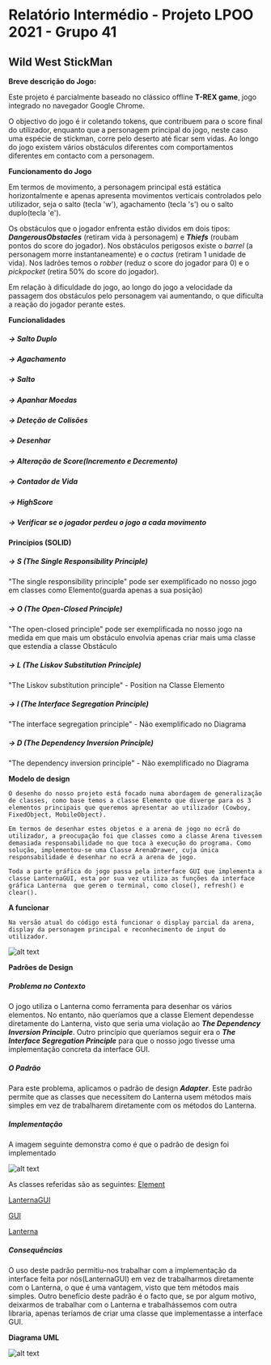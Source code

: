 Relatório Intermédio - Projeto LPOO 2021 - Grupo 41
===============

## Wild West StickMan

**Breve descrição do Jogo:**



Este projeto é parcialmente baseado no clássico offline **T-REX game**, jogo integrado no navegador Google Chrome.

O objectivo do jogo é ir coletando tokens, que contribuem para o score final do utilizador, enquanto que a personagem principal do jogo, neste caso uma espécie de stickman, corre pelo deserto até ficar sem vidas. Ao longo do jogo existem vários obstáculos diferentes com comportamentos diferentes em contacto com a personagem.


**Funcionamento do Jogo**

Em termos de movimento, a personagem principal está estática horizontalmente e apenas apresenta movimentos verticais controlados pelo utilizador, seja o salto (tecla 'w'), agachamento (tecla 's') ou o salto duplo(tecla 'e').

Os obstáculos que o jogador enfrenta estão dividos em dois tipos: ***DangerousObstacles*** (retiram vida à personagem) e ***Thiefs*** (roubam pontos do score do jogador). Nos obstáculos perigosos existe o *barrel* (a personagem morre instantaneamente) e o *cactus* (retiram 1 unidade de vida). Nos ladrões temos o *robber* (reduz o score do jogador para 0) e o *pickpocket* (retira 50% do score do jogador).

Em relação à dificuldade do jogo, ao longo do jogo a velocidade da passagem dos obstáculos pelo personagem vai aumentando, o que dificulta a reação do jogador perante estes.


**Funcionalidades**


##### -> Salto Duplo

##### -> Agachamento

##### -> Salto

##### -> Apanhar Moedas

##### -> Deteção de Colisões

##### -> Desenhar

##### -> Alteração de Score(Incremento e Decremento)

##### -> Contador de Vida

##### -> HighScore

##### -> Verificar se o jogador perdeu o jogo a cada movimento


**Princípios (SOLID)**


##### -> S (The Single Responsibility Principle)

"The single responsibility principle" pode ser exemplificado no nosso jogo em classes como Elemento(guarda apenas a sua posição)

##### -> O (The Open-Closed Principle)

"The open-closed principle" pode ser exemplificada no nosso jogo na medida em que mais um obstáculo envolvia apenas criar mais uma classe que estendia a classe Obstáculo 

##### -> L (The Liskov Substitution Principle)

"The Liskov substitution principle" - Position na Classe Elemento

##### -> I (The Interface  Segregation Principle)

"The interface segregation principle" - Não exemplificado no Diagrama

##### -> D (The Dependency Inversion Principle)

"The dependency inversion principle" - Não exemplificado no Diagrama



**Modelo de design**

	O desenho do nosso projeto está focado numa abordagem de generalização de classes, como base temos a classe Elemento que diverge para os 3 elementos principais que queremos apresentar ao utilizador (Cowboy, FixedObject, MobileObject).
	
	Em termos de desenhar estes objetos e a arena de jogo no ecrã do utilizador, a preocupação foi que classes como a classe Arena tivessem demasiada responsabilidade no que toca à execução do programa. Como solução, implementou-se uma Classe ArenaDrawer, cuja única responsabilidade é desenhar no ecrã a arena de jogo.
	
	Toda a parte gráfica do jogo passa pela interface GUI que implementa a classe LanternaGUI, esta por sua vez utiliza as funções da interface gráfica Lanterna  que gerem o terminal, como close(), refresh() e clear().


**A funcionar**

	Na versão atual do código está funcionar o display parcial da arena, display da personagem principal e reconhecimento de input do utilizador.
	
![alt text](https://github.com/FEUP-LPOO-2021/lpoo-2021-g41/blob/master/Images/JogoV1.png?raw=true)


**Padrões de Design**

##### Problema no Contexto
O jogo utiliza o Lanterna como ferramenta para desenhar os vários elementos. 
No entanto, não queríamos que a classe Element dependesse diretamente do Lanterna, visto que seria uma violação ao ***The Dependency Inversion Principle***. 
Outro princípio que queríamos seguir era o ***The Interface Segregation Principle*** para que o nosso jogo tivesse uma implementação concreta da interface GUI.

##### O Padrão
Para este problema, aplicamos o padrão de design ***Adapter***. 
Este padrão permite que as classes que necessitem do Lanterna usem métodos mais simples em vez de trabalharem diretamente com os métodos do Lanterna.

##### Implementação
A imagem seguinte demonstra como é que o padrão de design foi implementado

![alt text](https://github.com/FEUP-LPOO-2021/lpoo-2021-g41/blob/master/Images/adapter.png?raw=true)
		
As classes referidas são as seguintes:
[Element](https://github.com/FEUP-LPOO-2021/lpoo-2021-g41/blob/d738595e940684bebd62934129597ddf49ee96ba/project/src/main/java/Element.java)

[LanternaGUI](https://github.com/FEUP-LPOO-2021/lpoo-2021-g41/blob/d738595e940684bebd62934129597ddf49ee96ba/project/src/main/java/LanternaGUI.java)

[GUI](https://github.com/FEUP-LPOO-2021/lpoo-2021-g41/blob/d738595e940684bebd62934129597ddf49ee96ba/project/src/main/java/GUI.java)

[Lanterna](https://github.com/FEUP-LPOO-2021/lpoo-2021-g41/blob/f45ab66d791b5e5cc28f3ade897d0dd39f08380b/project/src/main/java/LanternaGUI.java#L1-L10)
	
##### Consequências
O uso deste padrão permitiu-nos trabalhar com a implementação da interface feita por nós(LanternaGUI) em vez de trabalharmos diretamente com o Lanterna, o que é uma vantagem, visto que tem métodos mais simples.
Outro benefício deste padrão é o facto que, se por algum motivo, deixarmos de trabalhar com o Lanterna e trabalhássemos com outra libraria, apenas teríamos de criar uma classe que implementasse a interface GUI.


**Diagrama UML**

![alt text](https://github.com/FEUP-LPOO-2021/lpoo-2021-g41/blob/master/Images/DiagramaUML.png?raw=true)






















